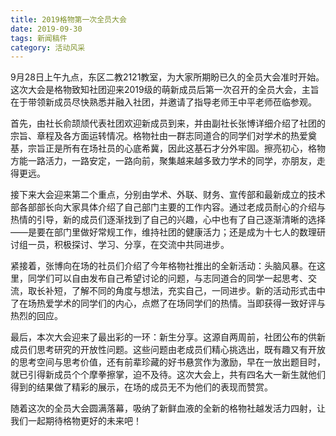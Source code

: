 ```yaml
---
title: 2019格物第一次全员大会
date: 2019-09-30
tags: 新闻稿件
category: 活动风采
---
```


9月28日上午九点，东区二教2121教室，为大家所期盼已久的全员大会准时开始。这次大会是格物致知社团迎来2019级的萌新成员后第一次召开的全员大会，主旨在于带领新成员尽快熟悉并融入社团，并邀请了指导老师王中平老师莅临参观。 

首先，由社长俞颉颃代表社团欢迎新成员到来，并由副社长张博详细介绍了社团的宗旨、章程及各方面运转情况。格物社由一群志同道合的同学们对学术的热爱奠基，宗旨正是所有在场社员的心底希冀，因此这基石才分外牢固。擦亮初心，格物方能一路活力，一路安定，一路向前，聚集越来越多致力学术的同学，亦朋友，走得更远。

接下来大会迎来第二个重点，分别由学术、外联、财务、宣传部和最新成立的技术部各部部长向大家具体介绍了自己部门主要的工作内容。通过老成员耐心的介绍与热情的引导，新的成员们逐渐找到了自己的兴趣，心中也有了自己逐渐清晰的选择——是要在部门里做好常规工作，维持社团的健康活力；还是成为十七人的数理研讨组一员，积极探讨、学习、分享，在交流中共同进步。

紧接着，张博向在场的社员们介绍了今年格物社推出的全新活动：头脑风暴。在这里，同学们可以自由发布自己希望讨论的问题，与志同道合的同学一起思考、交流，取长补短，了解不同的角度与想法，充实自己，一同进步。新的活动形式击中了在场热爱学术的同学们的内心，点燃了在场同学们的热情。当即获得一致好评与热烈的回应。

最后，本次大会迎来了最出彩的一环：新生分享。这源自两周前，社团公布的供新成员们思考研究的开放性问题。这些问题由老成员们精心挑选出，既有趣又有开放的思考空间与思考价值，还有前辈珍藏的好书悬赏作为激励，早在一放出题目时，就已引得新成员个个摩拳擦掌，迫不及待。这次大会上，共有四名大一新生就他们得到的结果做了精彩的展示，在场的成员无不为他们的表现而赞赏。 

随着这次的全员大会圆满落幕，吸纳了新鲜血液的全新的格物社越发活力四射，让我们一起期待格物更好的未来吧！

